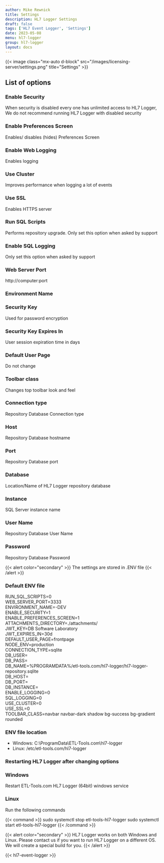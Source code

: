 ```yaml
---
author: Mike Rewnick
title: Settings
description: HL7 Logger Settings
draft: false
tags: ['HL7 Event Logger', 'Settings']
date: 2023-05-08
menu: hl7-logger
group: hl7-logger
layout: docs
---
```


{{< image class="mx-auto d-block"  src="/images/licensing-server/settings.png" title="Settings" >}}

## List of options

### Enable Security

When security is disabled every one has unlimited access to HL7 Logger, We do not recommend running HL7 Logger with disabled security

### Enable Preferences Screen

Enables/ disables (hides) Preferences Screen

### Enable Web Logging

Enables logging

### Use Cluster

Improves performance when logging a lot of events

### Use SSL

Enables HTTPS server

### Run SQL Scripts

Performs repository upgrade. Only set this option when asked by support

### Enable SQL Logging

Only set this option when asked by support

### Web Server Port

http://computer:port

### Environment Name

### Security Key

Used for password encryption

### Security Key Expires In

User session expiration time in days

### Default User Page

Do not change

### Toolbar class

Changes top toolbar look and feel

### Connection type

Repository Database Connection type

### Host

Repository Database hostname

### Port

Repository Database port

### Database

Location/Name of HL7 Logger repository database

### Instance

SQL Server instance name

### User Name

Repository Database User Name

### Password

Repository Database Password

{{< alert color="secondary" >}}
The settings are stored in .ENV file
{{< /alert >}}

### Default ENV file

RUN_SQL_SCRIPTS=0\
WEB_SERVER_PORT=3333\
ENVIRONMENT_NAME=-DEV\
ENABLE_SECURITY=1\
ENABLE_PREFERENCES_SCREEN=1\
ATTACHMENTS_DIRECTORY=./attachments/\
JWT_KEY=DB Software Laboratory\
JWT_EXPIRES_IN=30d\
DEFAULT_USER_PAGE=frontpage\
NODE_ENV=production\
CONNECTION_TYPE=sqlite\
DB_USER=\
DB_PASS=\
DB_NAME=%PROGRAMDATA%/etl-tools.com/hl7-logger/hl7-logger-repository.sqlite\
DB_HOST=\
DB_PORT=\
DB_INSTANCE=\
ENABLE_LOGGING=0\
SQL_LOGGING=0\
USE_CLUSTER=0\
USE_SSL=0\
TOOLBAR_CLASS=navbar navbar-dark shadow bg-success bg-gradient rounded

### ENV file location

- Windows: C:\ProgramData\ETL-Tools.com\hl7-logger
- Linux: /etc/etl-tools.com/hl7-logger

### Restarting HL7 Logger after changing options

### Windows

Restart ETL-Tools.com HL7 Logger (64bit) windows service

### Linux

Run the following commands

{{< command >}}
sudo systemctl stop etl-tools-hl7-logger
sudo systemctl start etl-tools-hl7-logger
{{< /command >}}

{{< alert color="secondary" >}}
HL7 Logger works on both Windows and Linux. Please contact us if you want to run HL7 Logger on a different OS. We will create a special build for you.
{{< /alert >}}

{{< hl7-event-logger >}}
